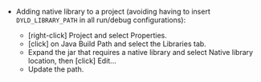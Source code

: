 <!--
Categories:
  - eclipse
Tags:
  - eclipse
  - shortcut
  - ide
  - native
  - library
-->

- Adding native library to a project (avoiding having to insert `DYLD_LIBRARY_PATH` in all run/debug configurations):

    - [right-click] Project and select Properties.
    - [click] on Java Build Path and select the Libraries tab.
    - Expand the jar that requires a native library and select Native library location, then [click] Edit...
    - Update the path.